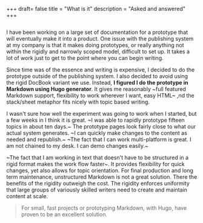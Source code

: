 +++
draft= false
title = "What is it"
description = "Asked and answered"
+++

<img data-src="https://cldup.com/3tov0aCFh8.png" class="lazyload">

I have been working on a large set of documentation for a prototype that will eventually make it into a product. One issue with the publishing system at my company is that it makes doing prototypes, or really anything not within the rigidly and narrowly scoped model, difficult to set up. It takes a lot of work just to get to the point where you can begin writing.

Since time was of the essence and writing is expensive, I decided to do the prototype outside of the publishing system. I also decided to avoid using the rigid DocBook variant we use. Instead, **I figured I do the prototype in Markdown using Hugo generator**. It gives me reasonably ~full featured Markdown support, flexibility to work wherever I want, easy HTML~ ,nd the stack/sheet metaphor fits nicely with topic based writing. 


I wasn't sure how well the experiment was going to work when I started, but a few weeks in I think it is great. ~I was able to rapidly prototype fifteen topics in about ten days.~ The prototype pages look fairly close to what our actual system generates. ~I can quickly make changes to the content as needed and republish.~ ~The fact that I can work multi-platform is great. I am not chained to my desk. I can demo changes easily.~


~The fact that I am working in text that doesn't have to be structured in a rigid format makes the work flow faster~. It provides flexibility for quick changes, yet also allows for topic orientation.
For final production and long term maintenance, unstructured Markdown is not a great solution. There the benefits of the rigidity outweigh the cost. The rigidity enforces uniformity that large groups of variously skilled writers need to create and maintain content at scale.
> For small, fast projects or prototyping Markdown, with Hugo, have proven to be an excellent solution.